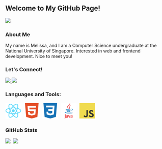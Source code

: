 ## Welcome to My GitHub Page!

![](https://komarev.com/ghpvc/?username=your-github-username)

### About Me

My name is Melissa, and I am a Computer Science undergraduate at the National University of Singapore. Interested in web and frontend development. Nice to meet you!

### Let's Connect!
<a href="https://www.linkedin.com/in/melissaharijanto/">
  <img src="https://img.shields.io/badge/LinkedIn-0077B5?style=for-the-badge&logo=linkedin&logoColor=white">
</a>
<a href="https://www.behance.net/melisara">
  <img src="https://img.shields.io/badge/-Behance-blue?style=for-the-badge&logo=behance&logoColor=white">
</a>

### Languages and Tools:
<img src="https://github.com/devicons/devicon/blob/master/icons/react/react-original.svg" width="50" height="50">&nbsp;
<img src="https://github.com/devicons/devicon/blob/master/icons/html5/html5-plain.svg" width="50" height="50">&nbsp;
<img src="https://github.com/devicons/devicon/blob/master/icons/css3/css3-plain.svg" width="50" height="50">&nbsp;
<img src="https://github.com/devicons/devicon/blob/master/icons/java/java-original-wordmark.svg" width="50" height="50">&nbsp;
<img src="https://github.com/devicons/devicon/blob/master/icons/javascript/javascript-original.svg" width="50" height="50">&nbsp;

### GitHub Stats
<img src="https://github-readme-stats.vercel.app/api?username=melissaharijanto&theme=nightowl&show_icons=true" width="400">&nbsp;
<img src="https://github-readme-stats.vercel.app/api/top-langs/?username=melissaharijanto&layout=compact&theme=nightowl" width="350">

<!--
**melissaharijanto/melissaharijanto** is a ✨ _special_ ✨ repository because its `README.md` (this file) appears on your GitHub profile.

Here are some ideas to get you started:

- 🔭 I’m currently working on ...
- 🌱 I’m currently learning ...
- 👯 I’m looking to collaborate on ...
- 🤔 I’m looking for help with ...
- 💬 Ask me about ...
- 📫 How to reach me: ...
- 😄 Pronouns: ...
- ⚡ Fun fact: ...
-->
